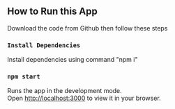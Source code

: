 ## How to Run this App

Download the code from Github then follow these steps

### `Install Dependencies`

Install dependencies using command "npm i"


### `npm start`

Runs the app in the development mode.\
Open [http://localhost:3000](http://localhost:3000) to view it in your browser.

